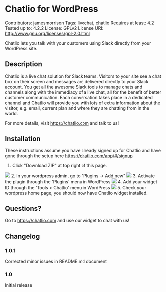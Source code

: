 # Chatlio for WordPress

Contributors: jamesmorrison
Tags: livechat, chatlio
Requires at least: 4.2
Tested up to: 4.2.2
License: GPLv2
License URI: http://www.gnu.org/licenses/gpl-2.0.html

Chatlio lets you talk with your customers using Slack directly from your WordPress site.

## Description

Chatlio is a live chat solution for Slack teams. Visitors to your site see a chat box on their screen and messages are delivered directly to your Slack account. You get all the awesome Slack tools to manage chats and channels along with the immediacy of a live chat, all for the benefit of better customer communication.
Each conversation takes place in a dedicated channel and Chatlio will provide you with lots of extra information about the visitor, e.g. email, current plan and where they are chatting from in the world.

For more details, visit https://chatlio.com and talk to us!

## Installation

These instructions assume you have already signed up for Chatlio and have gone through the setup here https://chatlio.com/app/#/signup

1. Click "Download ZIP" at top right of this page.

![](https://s3-us-west-2.amazonaws.com/static.chatlio.com/uploads/p8qvw4wqd4.png)
2. In your wordpress admin, go to "Plugins -> Add new"
![](https://s3-us-west-2.amazonaws.com/static.chatlio.com/uploads/h7ga0p3o59.png)
3. Activate the plugin through the 'Plugins' menu in WordPress
![](https://s3-us-west-2.amazonaws.com/static.chatlio.com/uploads/orr04ihcem.png)
4. Add your widget ID through the 'Tools > Chatlio' menu in WordPress
![](https://s3-us-west-2.amazonaws.com/static.chatlio.com/uploads/hersc4epro.png)
5. Check your wordpress home page, you should now have Chatlio widget installed.

## Questions?

Go to https://chatlio.com and use our widget to chat with us!

## Changelog

### 1.0.1

Corrected minor issues in README.md document

### 1.0

Initial release
